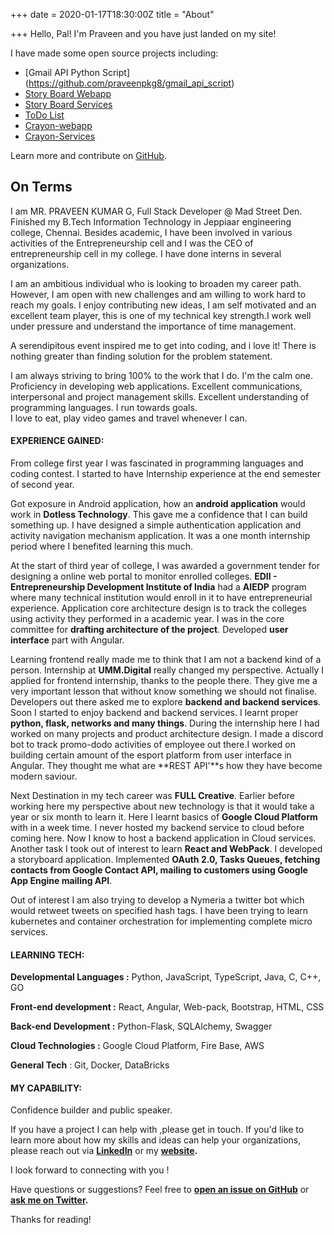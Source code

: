 +++
date = 2020-01-17T18:30:00Z
title = "About"

+++
Hello, Pal!
I'm Praveen and you have just landed on my site!

I have made some open source projects including:

* \[Gmail API Python Script\] (https://github.com/praveenpkg8/gmail_api_script)
* [Story Board Webapp](https://github.com/praveenpkg8/webapp_storyboard)
* [Story Board Services](https://github.com/praveenpkg8/full_service)
* [ToDo List](https://github.com/praveenpkg8/todolist)
* [Crayon-webapp](https://github.com/praveenpkg8/crayon-webapp)
* [Crayon-Services](https://github.com/praveenpkg8/crayond_backend)

Learn more and contribute on [GitHub](https://github.com/praveenpkg8).

## On Terms

I am MR. PRAVEEN KUMAR G, Full Stack Developer @ Mad Street Den. Finished my B.Tech Information Technology in Jeppiaar engineering college, Chennai. Besides academic, I have been involved in various activities of the Entrepreneurship cell and I was the CEO of entrepreneurship cell in my college. I have done interns in several organizations.

I am an ambitious individual who is looking to broaden my career path. However, I am open with new challenges and am willing to work hard to reach my goals. I enjoy contributing new ideas, I am self motivated and an excellent team player, this is one of my technical key strength.I work well under pressure and understand the importance of time management.

A serendipitous event inspired me to get into coding, and i love it! There is nothing greater than finding solution for the problem statement.

I am always striving to bring 100% to the work that I do.
I'm the calm one.
Proficiency in developing web applications.
Excellent communications, interpersonal and project management skills.
Excellent understanding of programming languages.
I run towards goals.  
I love to eat, play video games and travel whenever I can.

#### EXPERIENCE GAINED:

From college first year I was fascinated in programming languages and coding contest. I started to have Internship experience at the end semester of second year.

Got exposure in Android application, how an **android application** would work in **Dotless Technology**. This gave me a confidence that I can build something up. I have designed a simple authentication application and activity navigation mechanism application. It was a one month internship period where I benefited learning this much.

At the start of third year of college, I was awarded a government tender for designing a online web portal to monitor enrolled colleges. **EDII - Entrepreneurship Development Institute of India** had a **AIEDP** program where many technical institution would enroll in it to have entrepreneurial experience. Application core architecture design is to track the colleges using activity they performed in a academic year. I was in the core committee for **drafting architecture of the project**. Developed **user interface** part with Angular.

Learning frontend really made me to think that I am not a backend kind of a person. Internship at **UMM.Digital** really changed my perspective. Actually I applied for frontend internship, thanks to the people there. They give me a very important lesson that without know something we should not finalise. Developers out there asked me to explore **backend and backend services**. Soon I started to enjoy backend and backend services. I learnt proper **python, flask, networks and many things**. During the internship here I had worked on many projects and product architecture design. I made a discord bot to track promo-dodo activities of employee out there.I worked on building certain amount of the esport platform from user interface in Angular. They thought me what are **REST API'**s how they have become modern saviour.

Next Destination in my tech career was **FULL Creative**. Earlier before working here my perspective about new technology is that it would take a year or six month to learn it. Here I learnt basics of **Google Cloud Platform** with in a week time. I never hosted my backend service to cloud before coming here. Now I know to host a backend application in Cloud services. Another task I took out of interest to learn **React and WebPack**. I developed a storyboard application. Implemented **OAuth 2.0, Tasks Queues, fetching contacts from Google Contact API, mailing to customers using Google App Engine mailing API**.

Out of interest I am also trying to develop a Nymeria a twitter bot which would retweet tweets on specified hash tags. I have been trying to learn kubernetes and container orchestration for implementing complete micro services.

#### LEARNING TECH:

**Developmental Languages  :** Python, JavaScript, TypeScript, Java, C, C++, GO

**Front-end development :** React, Angular, Web-pack, Bootstrap, HTML, CSS

**Back-end Development :** Python-Flask, SQLAlchemy, Swagger

**Cloud Technologies :** Google Cloud Platform, Fire Base, AWS

**General Tech** : Git, Docker, DataBricks

#### MY CAPABILITY:

Confidence builder and public speaker.

If you have a project I can help with ,please get in touch.
If you'd like to learn more about how my skills and ideas can help your organizations, please reach out via [**LinkedIn**](https://www.linkedin.com/in/praveenpkg8/) or my [**website**](thepraveenpkg.firebaseapp.com)**.**

I look forward to connecting with you !

Have questions or suggestions? Feel free to [**open an issue on GitHub**](https://github.com/praveenpkg8) or [**ask me on Twitter**](https://twitter.com/praveenpkg8)**.**

Thanks for reading!